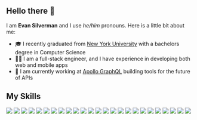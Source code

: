 ## Hello there 👋

I am **Evan Silverman** and I use *he/him* pronouns. Here is a little bit about me:

- 🎓 I recently graduated from [New York University](https://www.nyu.edu/) with a bachelors degree in Computer Science
- 👨‍💻 I am a full-stack engineer, and I have experience in developing both web and mobile apps
- 🚀 I am currently working at [Apollo GraphQL](https://www.apollographql.com/) building tools for the future of APIs


## My Skills
<img src="https://img.shields.io/badge/Javascript%20-%23323330.svg?&style=flat-square&logo=javascript&logoColor=%23F7DF1E"/> <img src="https://img.shields.io/badge/Typescript%20-%23007ACC.svg?&style=flat-square&logo=typescript&logoColor=white"/>  <img src="https://img.shields.io/badge/React%20-%2320232a.svg?&style=flat-square&logo=react&logoColor=%2361DAFB"/> <img src="https://img.shields.io/badge/React_Native%20-%2320232a.svg?&style=flat-square&logo=react&logoColor=%2361DAFB"/> <img src="https://img.shields.io/badge/Redux%20-%23764ABC.svg?&style=flat-square&logo=redux&logoColor=white%22" /> <img src="https://img.shields.io/badge/GraphQL%20-%23E10098.svg?&style=flat-square&logo=graphql&logoColor=white%22" /> <img src="https://img.shields.io/badge/Gatsby%20-%23663399.svg?&style=flat-square&logo=Gatsby&logoColor=white" /> <img src="https://img.shields.io/badge/Next.js%20-%23000000.svg?&style=flat-square&logo=next.js&logoColor=white" />  <img src="https://img.shields.io/badge/Node.js%20-%2343853D.svg?&style=flat-square&logo=node.js&logoColor=white"/> <img src="https://img.shields.io/badge/Express.js%20-%23404d59.svg?&style=flat-square"/> <img src ="https://img.shields.io/badge/MongoDB-%234ea94b.svg?&style=flat-square&logo=mongodb&logoColor=white"/> <img src="https://img.shields.io/badge/HTML5%20-%23E34F26.svg?&style=flat-square&logo=html5&logoColor=white"/> <img src="https://img.shields.io/badge/CSS3%20-%231572B6.svg?&style=flat-square&logo=css3&logoColor=white"/> <img src="https://img.shields.io/badge/MySQL-%234479A1.svg?&style=flat-square&logo=mysql&logoColor=white"/>  <img src ="https://img.shields.io/badge/Postgres-%23316192.svg?&style=flat-square&logo=postgresql&logoColor=white"/> <img src ="https://img.shields.io/badge/SQLite-%2307405e.svg?&style=flat-square&logo=sqlite&logoColor=white"/> <img src="https://img.shields.io/badge/C%20-%2300599C.svg?&style=flat-square&logo=c&logoColor=white"/> <img src="https://img.shields.io/badge/Java-%23ED8B00.svg?&style=flat-square&logo=java&logoColor=white"/> <img src="https://img.shields.io/badge/Python%20-%2314354C.svg?&style=flat-square&logo=python&logoColor=white"/> <img src="https://img.shields.io/badge/Amazon_AWS%20-%23FF9900.svg?&style=flat-square&logo=amazon-aws&logoColor=white"/> <img src="https://img.shields.io/badge/DigitalOcean-%230080FF.svg?&style=flat-square&logo=digitalOcean&logoColor=white"/> <img src="https://img.shields.io/badge/Vercel%20-%23000000.svg?&style=flat-square&logo=vercel&logoColor=white"/> <img src="https://img.shields.io/badge/nginx%20-%23009639.svg?&style=flat-square&logo=nginx&logoColor=white"/> <img src="https://img.shields.io/badge/git%20-%23F05032.svg?&style=flat-square&logo=git&logoColor=white" /> <img src="https://img.shields.io/badge/github%20-%23121011.svg?&style=flat-square&logo=github&logoColor=white"/>
